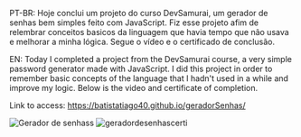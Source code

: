 PT-BR: Hoje conclui um projeto do curso DevSamurai, um gerador de senhas bem simples feito com JavaScript.
Fiz esse projeto afim de relembrar conceitos basicos da linguagem que havia tempo que não usava e melhorar a minha lógica.
Segue o vídeo e o certificado de conclusão.

EN: Today I completed a project from the DevSamurai course, a very simple password generator made with JavaScript.
I did this project in order to remember basic concepts of the language that I hadn't used in a while and improve my logic.
Below is the video and certificate of completion.

Link to access: https://batistatiago40.github.io/geradorSenhas/

![Gerador de senhass](https://github.com/batistaTiago40/geradorSenhas/assets/68347098/b63ecdf7-27c5-4a82-8169-55e1f03f5938)
![geradordesenhascerti](https://github.com/batistaTiago40/geradorSenhas/assets/68347098/87e1e00d-1531-48fe-a7ee-1a0786f9011b)
